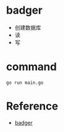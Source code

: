 # badger
- 创建数据库
- 读
- 写
# command
```
go run main.go
```
# Reference
- [badger](https://github.com/Connor1996/badger?tab=readme-ov-file)